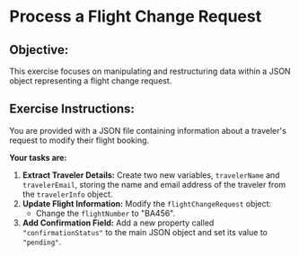 # Process a Flight Change Request

## Objective:

This exercise focuses on manipulating and restructuring data within a JSON object representing a flight change request.

## Exercise Instructions:

You are provided with a JSON file containing information about a traveler's request to modify their flight booking. 

**Your tasks are:**

1. **Extract Traveler Details:** Create two new variables, `travelerName` and `travelerEmail`, storing the name and email address of the traveler from the `travelerInfo` object.
2. **Update Flight Information:**  Modify the `flightChangeRequest` object:
    - Change the `flightNumber` to "BA456".
3. **Add Confirmation Field:** Add a new property called `"confirmationStatus"` to the main JSON object and set its value to `"pending"`.

 
